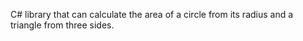 C# library that can calculate the area of a circle from its radius and a triangle from three sides.
